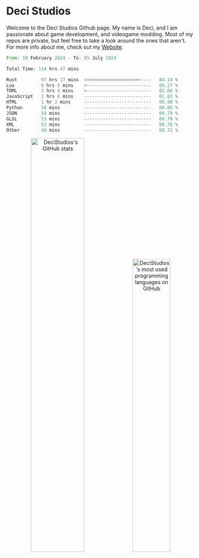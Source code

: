 # Deci Studios
Welcome to the Deci Studios Github page. My name is Deci, and I am passionate about game development, and videogame modding. Most of my repos are private, but feel free to take a look around the ones that aren't.
For more info about me, check out my <a href="https://decidev.co.uk" target="_blank">Website</a>.
<!--START_SECTION:waka-->

```rust
From: 10 February 2024 - To: 05 July 2024

Total Time: 114 hrs 47 mins

Rust         97 hrs 17 mins  >>>>>>>>>>>>>>>>>>>>>----   84.14 %
Lua          6 hrs 5 mins    >------------------------   05.27 %
TOML         3 hrs 4 mins    >------------------------   02.66 %
JavaScript   2 hrs 6 mins    -------------------------   01.83 %
HTML         1 hr 2 mins     -------------------------   00.90 %
Python       58 mins         -------------------------   00.85 %
JSON         54 mins         -------------------------   00.79 %
GLSL         53 mins         -------------------------   00.78 %
XML          52 mins         -------------------------   00.76 %
Other        49 mins         -------------------------   00.72 %
```

<!--END_SECTION:waka-->
<p align="center">
  <a href="https://github.com/anuraghazra/github-readme-stats" target="_blank"><img src="https://github-readme-stats.vercel.app/api?username=decistudios&show_icons=true&count_private=true&theme=omni&hide_border=true" alt="DeciStudios's GitHub stats" width="53.1%" /></a>
  <a href="https://github.com/anuraghazra/github-readme-stats" target="_blank"><img width="44.7%" src="https://github-readme-stats.vercel.app/api/top-langs/?username=decistudios&theme=omni&layout=compact&hide_border=true&langs_count=6" alt="DeciStudios's most used programming languages on GitHub" /></a>
</p>


